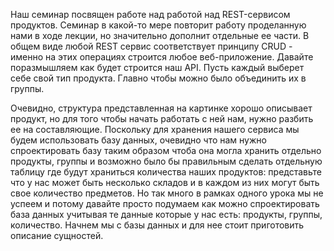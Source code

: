 ﻿Наш семинар посвящен работе над работой над REST-сервисом продуктов. 
Семинар в какой-то мере повторит работу проделанную нами в ходе лекции, но значительно дополнит отдельные ее части. 
В общем виде любой REST сервис соответствует принципу CRUD - именно на этих операциях строится любое веб-приложение. 
Давайте поразмышляем как будет строится наш API. Пусть каждый выберет себе свой тип продукта. 
Главно чтобы можно было объединить их в группы.

Очевидно, структура представленная на картинке хорошо описывает продукт, 
но для того чтобы начать работать с ней нам, нужно разбить ее на составляющие. 
Поскольку для хранения нашего сервиса мы будем использовать базу данных, очевидно что нам нужно спроектировать базу 
таким образом чтоба она могла хранить отдельно продукты, группы и возможно было бы правильным сделать отдельную 
таблицу где будут храниться количества наших продуктов: представьте что у нас может быть несколько складов и в 
каждом из них могут быть свое количество предметов. 
Но так много в рамках одного урока мы не успеем и потому давайте просто подумаем как можно спроектировать база 
данных учитывая те данные которые у нас есть: продукты, группы, количество. 
Начнем мы с базы данных и для нее стоит приготовить описание сущностей.